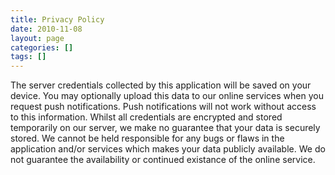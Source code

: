 ```yaml
---
title: Privacy Policy
date: 2010-11-08
layout: page
categories: []
tags: []
---
```


The server credentials collected by this application will be saved on your device. You may optionally upload this data to our online services when you request push notifications. Push notifications will not work without access to this information. Whilst all credentials are encrypted and stored temporarily on our server, we make no guarantee that your data is securely stored. We cannot be held responsible for any bugs or flaws in the application and/or services which makes your data publicly available. We do not guarantee the availability or continued existance of the online service.